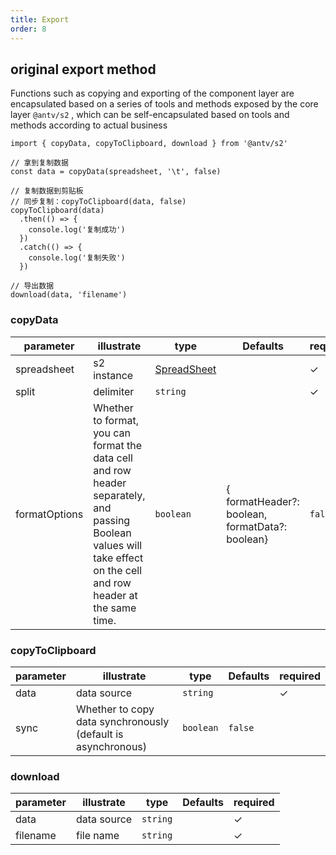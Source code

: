 ```yaml
---
title: Export
order: 8
---
```


## original export method

Functions such as copying and exporting of the component layer are encapsulated based on a series of tools and methods exposed by the core layer `@antv/s2` , which can be self-encapsulated based on tools and methods according to actual business

```tsx | pure
import { copyData, copyToClipboard, download } from '@antv/s2'

// 拿到复制数据
const data = copyData(spreadsheet, '\t', false)

// 复制数据到剪贴板
// 同步复制：copyToClipboard(data, false)
copyToClipboard(data)
  .then(() => {
    console.log('复制成功')
  })
  .catch(() => {
    console.log('复制失败')
  })

// 导出数据
download(data, 'filename')
```

### copyData

| parameter     | illustrate                                                                                                                                                          | type                                                                       | Defaults | required |
| ------------- | ------------------------------------------------------------------------------------------------------------------------------------------------------------------- | -------------------------------------------------------------------------- | -------- | -------- |
| spreadsheet   | s2 instance                                                                                                                                                         | [SpreadSheet](/docs/api/basic-class/spreadsheet)                           |          | ✓        |
| split         | delimiter                                                                                                                                                           | `string`                                                                   |          | ✓        |
| formatOptions | Whether to format, you can format the data cell and row header separately, and passing Boolean values will take effect on the cell and row header at the same time. | <code>boolean | { formatHeader?: boolean, formatData?: boolean}</code> | `false`  |          |

### copyToClipboard

| parameter | illustrate                                                   | type      | Defaults | required |
| --------- | ------------------------------------------------------------ | --------- | -------- | -------- |
| data      | data source                                                  | `string`  |          | ✓        |
| sync      | Whether to copy data synchronously (default is asynchronous) | `boolean` | `false`  |          |

### download

| parameter | illustrate  | type     | Defaults | required |
| --------- | ----------- | -------- | -------- | -------- |
| data      | data source | `string` |          | ✓        |
| filename  | file name   | `string` |          | ✓        |
